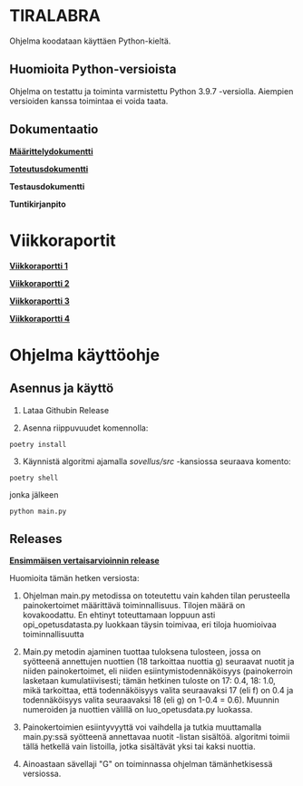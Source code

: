 # **TIRALABRA**

Ohjelma koodataan käyttäen Python-kieltä.

## **Huomioita Python-versioista**

Ohjelma on testattu ja toiminta varmistettu Python 3.9.7 -versiolla. Aiempien versioiden kanssa toimintaa ei voida taata.

## **Dokumentaatio**

**[Määrittelydokumentti](https://github.com/vtonteri/Algoritmisovellus/blob/master/dokumentaatio/maarittelydokumentti.md)**

**[Toteutusdokumentti](https://github.com/vtonteri/Algoritmisovellus/blob/master/dokumentaatio/toteutusdokumentti.md)**

**Testausdokumentti**

**Tuntikirjanpito**

# **Viikkoraportit**

**[Viikkoraportti 1](https://github.com/vtonteri/Algoritmisovellus/blob/master/dokumentaatio/viikkoraportti1.md)**

**[Viikkoraportti 2](https://github.com/vtonteri/Algoritmisovellus/blob/master/dokumentaatio/viikkoraportti2.md)**

**[Viikkoraportti 3](https://github.com/vtonteri/Algoritmisovellus/blob/master/dokumentaatio/viikkoraportti3.md)**

**[Viikkoraportti 4](https://github.com/vtonteri/Algoritmisovellus/blob/master/dokumentaatio/viikkoraportti4.md)**

# **Ohjelma käyttöohje**

## **Asennus ja käyttö**

1. Lataa Githubin Release

2. Asenna riippuvuudet komennolla:

`poetry install`

3. Käynnistä algoritmi ajamalla *sovellus/src* -kansiossa seuraava komento:

`poetry shell`

jonka jälkeen

`python main.py`

## **Releases**

**[Ensimmäisen vertaisarvioinnin release](https://github.com/vtonteri/Algoritmisovellus/releases/tag/v.0.4)**

Huomioita tämän hetken versiosta:

1. Ohjelman main.py metodissa on toteutettu vain kahden tilan perusteella painokertoimet määrittävä toiminnallisuus. Tilojen määrä on kovakoodattu. En ehtinyt toteuttamaan loppuun asti opi_opetusdatasta.py luokkaan täysin toimivaa, eri tiloja huomioivaa toiminnallisuutta

2. Main.py metodin ajaminen tuottaa tuloksena tulosteen, jossa on syötteenä annettujen nuottien (18 tarkoittaa nuottia g) seuraavat nuotit ja niiden painokertoimet, eli niiden esiintymistodennäköisyys (painokerroin lasketaan kumulatiivisesti; tämän hetkinen tuloste on 17: 0.4, 18: 1.0, mikä tarkoittaa, että todennäköisyys valita seuraavaksi 17 (eli f) on 0.4 ja todennäköisyys valita seuraavaksi 18 (eli g) on 1-0.4 = 0.6). Muunnin numeroiden ja nuottien välillä on luo_opetusdata.py luokassa.

3. Painokertoimien esiintyvyyttä voi vaihdella ja tutkia muuttamalla main.py:ssä syötteenä annettavaa nuotit -listan sisältöä. algoritmi toimii tällä hetkellä vain listoilla, jotka sisältävät yksi tai kaksi nuottia. 

4. Ainoastaan sävellaji "G" on toiminnassa ohjelman tämänhetkisessä versiossa.